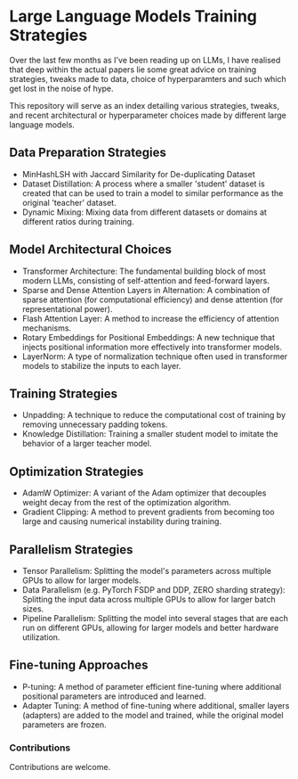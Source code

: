 # Large Language Models Training Strategies

Over the last few months as I've been reading up on LLMs, I have realised that deep within the actual papers lie some great advice on training strategies, tweaks made to data, choice of hyperparamters and such which get lost in the noise of hype. 

This repository will serve as an index detailing various strategies, tweaks, and recent architectural or hyperparameter choices made by different large language models. 


## Data Preparation Strategies

- MinHashLSH with Jaccard Similarity for De-duplicating Dataset
- Dataset Distillation: A process where a smaller 'student' dataset is created that can be used to train a model to similar performance as the original 'teacher' dataset.
- Dynamic Mixing: Mixing data from different datasets or domains at different ratios during training.

## Model Architectural Choices

- Transformer Architecture: The fundamental building block of most modern LLMs, consisting of self-attention and feed-forward layers.
- Sparse and Dense Attention Layers in Alternation: A combination of sparse attention (for computational efficiency) and dense attention (for representational power).
- Flash Attention Layer: A method to increase the efficiency of attention mechanisms.
- Rotary Embeddings for Positional Embeddings: A new technique that injects positional information more effectively into transformer models.
- LayerNorm: A type of normalization technique often used in transformer models to stabilize the inputs to each layer.

## Training Strategies

- Unpadding: A technique to reduce the computational cost of training by removing unnecessary padding tokens.
- Knowledge Distillation: Training a smaller student model to imitate the behavior of a larger teacher model.

## Optimization Strategies

- AdamW Optimizer: A variant of the Adam optimizer that decouples weight decay from the rest of the optimization algorithm.
- Gradient Clipping: A method to prevent gradients from becoming too large and causing numerical instability during training.


## Parallelism Strategies 
- Tensor Parallelism: Splitting the model's parameters across multiple GPUs to allow for larger models.
- Data Parallelism (e.g. PyTorch FSDP and DDP, ZERO sharding strategy): Splitting the input data across multiple GPUs to allow for larger batch sizes.
- Pipeline Parallelism: Splitting the model into several stages that are each run on different GPUs, allowing for larger models and better hardware utilization.

## Fine-tuning Approaches

- P-tuning: A method of parameter efficient fine-tuning where additional positional parameters are introduced and learned.
- Adapter Tuning: A method of fine-tuning where additional, smaller layers (adapters) are added to the model and trained, while the original model parameters are frozen.


### Contributions

Contributions are welcome. 